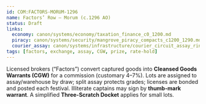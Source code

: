 ```yaml
---
id: COM:FACTORS-MORUM-1296
name: Factors’ Row — Morum (c.1296 AO)
status: Draft
links:
  economy: canon/systems/economy/taxation_finance_c0_1200.md
  piracy: canon/systems/security/mangrove_piracy_compacts_c1200_1290.md
  courier_assay: canon/systems/infrastructure/courier_circuit_assay_ring_c700_1300.md
tags: [factors, exchange, assay, CGW, prize, rate-hold]
---
```

Licensed brokers (“Factors”) convert captured goods into **Cleansed Goods Warrants (CGW)** for a commission (customary 4–7%). Lots are assigned to assay/warehouse by draw; split assay protects grades; licenses are bonded and posted each festival. Illiterate captains may sign by **thumb-mark warrant**. A simplified **Three-Scratch Docket** applies for small lots.
